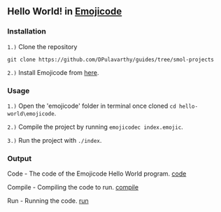 ## Hello World! in [Emojicode](https://www.emojicode.org/)

### Installation

`1.)` Clone the repository
```
git clone https://github.com/DPulavarthy/guides/tree/smol-projects
```

`2.)` Install Emojicode from [here](https://www.emojicode.org/docs/guides/install.html).

### Usage

`1.)` Open the 'emojicode' folder in terminal once cloned `cd hello-world\emojicode`.

`2.)` Compile the project by running `emojicodec index.emojic`.

`3.)` Run the project with `./index`.

### Output

Code - The code of the Emojicode Hello World program.
[code](assets/code.png)

Compile - Compiling the code to run.
[compile](assets/compile.png)

Run - Running the code.
[run](assets/run.png)